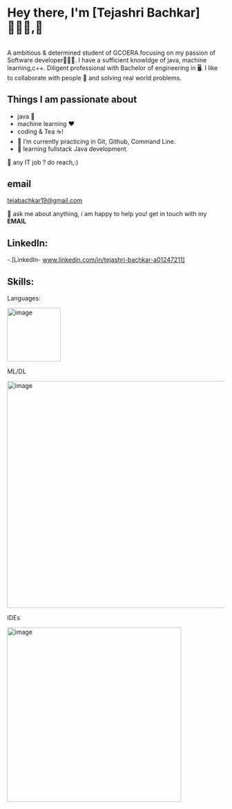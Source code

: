 # Hey there, I'm [Tejashri Bachkar]👩🏻‍💻,👋
<h6></h6> A ambitious & determined student of GCOERA.focusing on my passion of Software developer👩🏻‍💻. I have a sufficient knowldge of java, machine learning,c++. Diligent professional with Bachelor of engineering in 🖥️. I like to collaborate with people 👯 and solving real world problems.</h6>
      
## Things I am passionate about
* java 🤖
* machine learning ❤️
* coding & Tea ☕!
* 🔭 I’m currently practicing in Git, Github, Command Line.
* 🌱  learning fullstack Java development.


💼 any IT job ? do reach,:)
## email 
 tejabachkar19@gmail.com

💬 ask me about anything, i am happy to help you! get in touch with my **EMAIL**
## LinkedIn:
 
 -.[LinkedIn- www.linkedin.com/in/tejashri-bachkar-a01247211]

## Skills:
Languages:

<img width="124" alt="image" src="https://github.com/BachkarTeju/Bachkar-Teju/assets/92704050/0ae866ab-1b93-49d1-98b2-a9fb41a83079">

ML/DL

<img width="524" alt="image" src="https://github.com/BachkarTeju/Bachkar-Teju/assets/92704050/131ad84a-3a4a-41c3-a19f-1e88682085c1">


IDEs

<img width="403" alt="image" src="https://github.com/BachkarTeju/Bachkar-Teju/assets/92704050/4e7c62b5-df37-4ce1-b503-ec900f93dff5">



